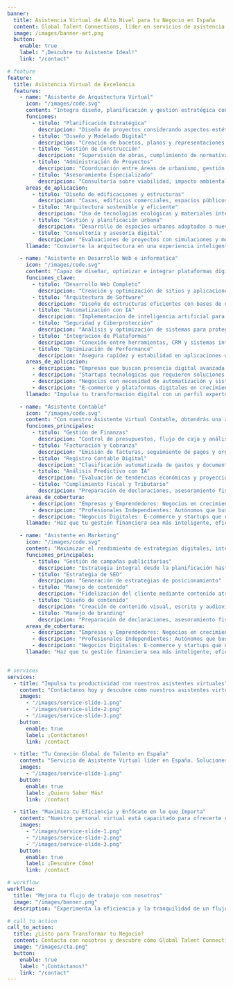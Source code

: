 ```yaml
---
banner:
  title: Asistencia Virtual de Alto Nivel para tu Negocio en España
  content: Global Talent Connections, líder en servicios de asistencia virtual en toda España. Ofrecemos soluciones personalizadas para maximizar la eficiencia y productividad de tu empresa. Equipo capacitado y dedicado para ayudarte a alcanzar tus objetivos de manera eficaz. Optimiza tus tareas diarias y enfócate en hacer crecer tu negocio
  image: /images/banner-art.png
  button:
    enable: true
    label: "¡Descubre tu Asistente Ideal!"
    link: "/contact"

# feature
feature:
  title: Asistencia Virtual de Excelencia
  features:
    - name: "Asistente de Arquitectura Virtual"
      icon: "/images/code.svg"
      content: "Integra diseño, planificación y gestión estratégica con herramientas digitales avanzadas, optimizando proyectos de construcción y urbanismo."
      funciones:
        - titulo: "Planificación Estratégica"
          descripcion: "Diseño de proyectos considerando aspectos estéticos, funcionales, técnicos y regulatorios."
        - titulo: "Diseño y Modelado Digital"
          descripcion: "Creación de bocetos, planos y representaciones virtuales para visualizar espacios antes de su construcción."
        - titulo: "Gestión de Construcción"
          descripcion: "Supervisión de obras, cumplimiento de normativas de seguridad y dirección de equipos de trabajo."
        - titulo: "Administración de Proyectos"
          descripcion: "Coordinación entre áreas de urbanismo, gestión y planificación, integrando herramientas digitales para mayor eficiencia."
        - titulo: "Asesoramiento Especializado"
          descripcion: "Consultoría sobre viabilidad, impacto ambiental y selección de materiales sostenibles."
      areas_de_aplicacion:
        - titulo: "Diseño de edificaciones y estructuras"
          descripcion: "Casas, edificios comerciales, espacios públicos."
        - titulo: "Arquitectura sostenible y eficiente"
          descripcion: "Uso de tecnologías ecológicas y materiales inteligentes."
        - titulo: "Gestión y planificación urbana"
          descripcion: "Desarrollo de espacios urbanos adaptados a nuevas tendencias digitales."
        - titulo: "Consultoría y asesoría digital"
          descripcion: "Evaluaciones de proyectos con simulaciones y modelos 3D."
      llamado: "Convierte la arquitectura en una experiencia inteligente y digital. Optimiza tus proyectos con un Arquitecto Virtual y alcanza un nuevo nivel en diseño y gestión. ¡Contáctanos!"

    - name: "Asistente en Desarrollo Web e informatica"
      icon: "/images/code.svg"
      content: "Capaz de diseñar, optimizar e integrar plataformas digitales con inteligencia artificial para potenciar la productividad y seguridad tecnológica de tu empresa."
      funciones_clave:
        - titulo: "Desarrollo Web Completo"
          descripcion: "Creación y optimización de sitios y aplicaciones dinámicas."
        - titulo: "Arquitectura de Software"
          descripcion: "Diseño de estructuras eficientes con bases de datos escalables."
        - titulo: "Automatización con IA"
          descripcion: "Implementación de inteligencia artificial para mejorar procesos digitales."
        - titulo: "Seguridad y Ciberprotección"
          descripcion: "Análisis y optimización de sistemas para proteger información."
        - titulo: "Integración de Plataformas"
          descripcion: "Conexión entre herramientas, CRM y sistemas internos."
        - titulo: "Optimización de Performance"
          descripcion: "Asegura rapidez y estabilidad en aplicaciones web."
      areas_de_aplicacion:
        - descripcion: "Empresas que buscan presencia digital avanzada."
        - descripcion: "Startups tecnológicas que requieren soluciones escalables."
        - descripcion: "Negocios con necesidad de automatización y sistemas seguros."
        - descripcion: "E-commerce y plataformas digitales en crecimiento."
      llamado: "Impulsa tu transformación digital con un perfil experto en desarrollo e ingeniería. ¡Contrátalo y lleva tu negocio al siguiente nivel!"

    - name: "Asistente Contable"
      icon: "/images/code.svg"
      content: "Con nuestro Asistente Virtual Contable, obtendrás una administración eficiente, organizada y respaldada por inteligencia artificial, reduciendo la carga operativa y optimizando los procesos."
      funciones_principales:
        - titulo: "Gestión de Finanzas"
          descripcion: "Control de presupuestos, flujo de caja y análisis de costos."
        - titulo: "Facturación y Cobranza"
          descripcion: "Emisión de facturas, seguimiento de pagos y organización contable."
        - titulo: "Registro Contable Digital"
          descripcion: "Clasificación automatizada de gastos y documentos financieros."
        - titulo: "Análisis Predictivo con IA"
          descripcion: "Evaluación de tendencias económicas y proyecciones financieras."
        - titulo: "Cumplimiento Fiscal y Tributario"
          descripcion: "Preparación de declaraciones, asesoramiento fiscal y normativo."
      areas_de_cobertura:
        - descripcion: "Empresas y Emprendedores: Negocios en crecimiento que requieren control financiero eficiente."
        - descripcion: "Profesionales Independientes: Autónomos que buscan manejo contable ágil y seguro."
        - descripcion: "Negocios Digitales: E-commerce y startups que necesitan optimización financiera automatizada."
      llamado: "Haz que tu gestión financiera sea más inteligente, eficiente y estratégica. Contrata un Asistente Virtual Contable y lleva tu negocio al siguiente nivel. ¡Contáctanos!"

    - name: "Asistente en Marketing"
      icon: "/images/code.svg"
      content: "Maximizar el rendimiento de estrategias digitales, integrando SEO, SEM y publicidad, creando contenido persuasivo para marcas que buscan generar conexion con la audiencia."
      funciones_principales:
        - titulo: "Gestión de campañas publicitarias"
          descripcion: "Estrategia integral desde la planificación hasta la medición de campañas."
        - titulo: "Estrategia de SEO"
          descripcion: "Generación de estrategias de posicionamiento"
        - titulo: "Manejo de contenido"
          descripcion: "Fidelización del cliente mediante contenido atractivo"
        - titulo: "Diseño de contenido"
          descripcion: "Creación de contenido visual, escrito y audiovisual"
        - titulo: "Manejo de branding"
          descripcion: "Preparación de declaraciones, asesoramiento fiscal y normativo."
      areas_de_cobertura:
        - descripcion: "Empresas y Emprendedores: Negocios en crecimiento que requieren control financiero eficiente."
        - descripcion: "Profesionales Independientes: Autónomos que buscan manejo contable ágil y seguro."
        - descripcion: "Negocios Digitales: E-commerce y startups que necesitan optimización financiera automatizada."
      llamado: "Haz que tu gestión financiera sea más inteligente, eficiente y estratégica. Contrata un Asistente Virtual Contable y lleva tu negocio al siguiente nivel. ¡Contáctanos!"


# services
services:
  - title: "Impulsa tu productividad con nuestros asistentes virtuales"
    content: "Contáctanos hoy y descubre cómo nuestros asistentes virtuales pueden transformar tu negocio en uno más eficiente y exitoso. ¡No esperes más, comienza ya!"
    images:
      - "/images/service-slide-1.png"
      - "/images/service-slide-2.png"
      - "/images/service-slide-3.png"
    button:
      enable: true
      label: ¡Contáctanos!
      link: /contact

  - title: "Tu Conexión Global de Talento en España"
    content: "Servicio de Asistente Virtual líder en España. Soluciones a medida para mejorar la eficiencia y productividad de tu negocio. Nuestro equipo comprometido está listo para ayudarte a alcanzar tus metas."
    images:
      - "/images/service-slide-1.png"
    button:
      enable: true
      label: ¡Quiero Saber Más!
      link: /contact

  - title: "Maximiza tu Eficiencia y Enfócate en lo que Importa"
    content: "Nuestro personal virtual está capacitado para ofrecerte un servicio excepcional que te permitira liberar tu tiempo y aumentar tu productividad. Confía tus tareas diarias a nuestros expertos asistentes virtuales."
    images:
      - "/images/service-slide-1.png"
      - "/images/service-slide-2.png"
      - "/images/service-slide-3.png"
    button:
      enable: true
      label: ¡Descubre Cómo!
      link: /contact

# workflow
workflow:
  title: "Mejora tu flujo de trabajo con nosotros"
  image: "/images/banner.png"
  description: "Experimenta la eficiencia y la tranquilidad de un flujo de trabajo diseñado para maximizar tu productividad."

# call_to_action
call_to_action:
  title: ¿Listo para Transformar tu Negocio?
  content: Contacta con nosotros y descubre cómo Global Talent Connections puede ayudarte a alcanzar tus objetivos.
  image: "/images/cta.png"
  button:
    enable: true
    label: "¡Contáctanos!"
    link: "/contact"
---
```

